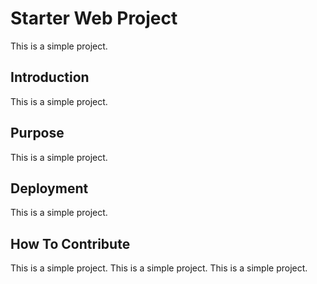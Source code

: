 # Starter Web Project

This is a simple project.

## Introduction

This is a simple project.

## Purpose

This is a simple project.

## Deployment

This is a simple project.

## How To Contribute

This is a simple project. This is a simple project. This is a simple project.
